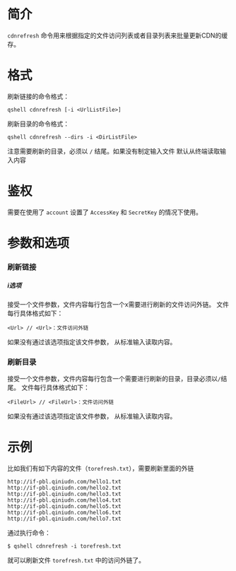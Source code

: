 # 简介
`cdnrefresh` 命令用来根据指定的文件访问列表或者目录列表来批量更新CDN的缓存。

# 格式
刷新链接的命令格式：
```
qshell cdnrefresh [-i <UrlListFile>]
```

刷新目录的命令格式：
```
qshell cdnrefresh --dirs -i <DirListFile>
```

注意需要刷新的目录，必须以 `/` 结尾。如果没有制定输入文件 <UrlListFile> 默认从终端读取输入内容

# 鉴权
需要在使用了 `account` 设置了 `AccessKey` 和 `SecretKey` 的情况下使用。

# 参数和选项
### 刷新链接
##### i选项
接受一个文件参数，文件内容每行包含一个x需要进行刷新的文件访问外链。
文件每行具体格式如下：
```
<Url> // <Url>：文件访问外链
```
如果没有通过该选项指定该文件参数， 从标准输入读取内容。

### 刷新目录
接受一个文件参数，文件内容每行包含一个需要进行刷新的目录，目录必须以`/`结尾。
文件每行具体格式如下：
```
<FileUrl> // <FileUrl>：文件访问外链
```
如果没有通过该选项指定该文件参数， 从标准输入读取内容。

# 示例
比如我们有如下内容的文件（`torefresh.txt`），需要刷新里面的外链
```
http://if-pbl.qiniudn.com/hello1.txt
http://if-pbl.qiniudn.com/hello2.txt
http://if-pbl.qiniudn.com/hello3.txt
http://if-pbl.qiniudn.com/hello4.txt
http://if-pbl.qiniudn.com/hello5.txt
http://if-pbl.qiniudn.com/hello6.txt
http://if-pbl.qiniudn.com/hello7.txt
```

通过执行命令：
```
$ qshell cdnrefresh -i torefresh.txt
```

就可以刷新文件 `torefresh.txt` 中的访问外链了。
